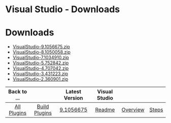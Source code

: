 
Visual Studio - Downloads
=========================

# Downloads

- [VisualStudio-9.1056675.zip](https://raw.githubusercontent.com/UrbanCode/IBM-UCB-PLUGINS/main/files/VisualStudio/VisualStudio-9.1056675.zip)
- [VisualStudio-8.1050058.zip](https://raw.githubusercontent.com/UrbanCode/IBM-UCB-PLUGINS/main/files/VisualStudio/VisualStudio-8.1050058.zip)
- [VisualStudio-7.1034910.zip](https://raw.githubusercontent.com/UrbanCode/IBM-UCB-PLUGINS/main/files/VisualStudio/VisualStudio-7.1034910.zip)
- [VisualStudio-5.752842.zip](https://raw.githubusercontent.com/UrbanCode/IBM-UCB-PLUGINS/main/files/VisualStudio/VisualStudio-5.752842.zip)
- [VisualStudio-4.707042.zip](https://raw.githubusercontent.com/UrbanCode/IBM-UCB-PLUGINS/main/files/VisualStudio/VisualStudio-4.707042.zip)
- [VisualStudio-3.431223.zip](https://raw.githubusercontent.com/UrbanCode/IBM-UCB-PLUGINS/main/files/VisualStudio/VisualStudio-3.431223.zip)
- [VisualStudio-2.360901.zip](https://raw.githubusercontent.com/UrbanCode/IBM-UCB-PLUGINS/main/files/VisualStudio/VisualStudio-2.360901.zip)

|Back to ...||Latest Version|Visual Studio |||
| :---: | :---: | :---: | :---: | :---: | :---: |
|[All Plugins](../../index.md)|[Build Plugins](../README.md)|[9.1056675](https://raw.githubusercontent.com/UrbanCode/IBM-UCB-PLUGINS/main/files/VisualStudio/VisualStudio-9.1056675.zip)|[Readme](README.md)|[Overview](overview.md)|[Steps](steps.md)|
